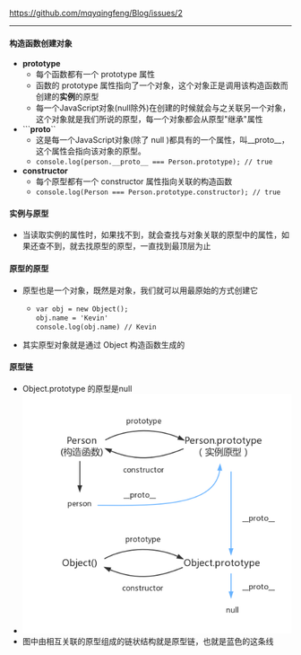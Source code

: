 https://github.com/mqyqingfeng/Blog/issues/2

------

#### 构造函数创建对象

- **prototype**
  - 每个函数都有一个 prototype 属性
  - 函数的 prototype 属性指向了一个对象，这个对象正是调用该构造函数而创建的**实例**的原型
  - 每一个JavaScript对象(null除外)在创建的时候就会与之关联另一个对象，这个对象就是我们所说的原型，每一个对象都会从原型"继承"属性
- ```__proto__``
  - 这是每一个JavaScript对象(除了 null )都具有的一个属性，叫__proto__，这个属性会指向该对象的原型。
  - ``console.log(person.__proto__ === Person.prototype); // true``
- **constructor**
  - 每个原型都有一个 constructor 属性指向关联的构造函数
  - ``console.log(Person === Person.prototype.constructor); // true``

#### 实例与原型

- 当读取实例的属性时，如果找不到，就会查找与对象关联的原型中的属性，如果还查不到，就去找原型的原型，一直找到最顶层为止

#### 原型的原型

- 原型也是一个对象，既然是对象，我们就可以用最原始的方式创建它

  - ```javassc
    var obj = new Object();
    obj.name = 'Kevin'
    console.log(obj.name) // Kevin
    ```

- 其实原型对象就是通过 Object 构造函数生成的

#### 原型链

- Object.prototype 的原型是null
- ![](..\assets\原型链.png)
- 图中由相互关联的原型组成的链状结构就是原型链，也就是蓝色的这条线













































